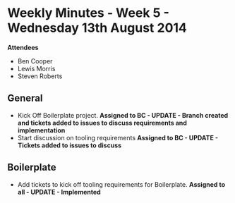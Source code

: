 # Weekly Minutes - Week 5 - Wednesday 13th August 2014

**Attendees**
- Ben Cooper
- Lewis Morris
- Steven Roberts

## General

- Kick Off Boilerplate project. **Assigned to BC - UPDATE - Branch created and tickets added to issues to discuss requirements and implementation**
- Start discussion on tooling requirements **Assigned to BC - UPDATE - Tickets added to issues to discuss**

## Boilerplate

- Add tickets to kick off tooling requirements for Boilerplate. **Assigned to all - UPDATE - Implemented**

